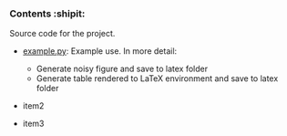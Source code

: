 ### Contents :shipit:

Source code for the project.

- [example.py](https://github.com/nicolossus/Numerical-Project-Template/blob/master/src/example.py): Example use. In more detail:
  - Generate noisy figure and save to latex folder
  - Generate table rendered to LaTeX environment and save to latex folder

- item2

- item3
